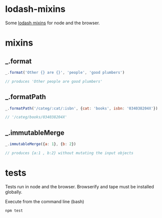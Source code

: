 # lodash-mixins

Some [lodash mixins](http://lodash.com/docs#mixin) for node and the browser.

# mixins

## _.format
```javascript
_.format('Other {} are {}', 'people', 'good plumbers')

// produces 'Other people are good plumbers'
```

## _.formatPath
```javascript
_.formatPath('/categ/:cat/:isbn', {cat: 'books', isbn: '034038204X'})

// '/categ/books/034038204X'
```

## _.immutableMerge
```javascript
_.immutableMerge({a: 1}, {b: 2})

// produces {a:1 , b:2} without mutating the input objects
```

# tests

Tests run in node and the browser. Browserify and tape must be installed globally.

Execute from the command line (bash)

```bash
npm test
```

